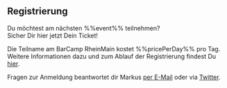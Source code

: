 ## Registrierung

Du möchtest am nächsten %%event%% teilnehmen?  
Sicher Dir hier jetzt Dein Ticket!

Die Teilname am BarCamp RheinMain kostet %%pricePerDay%% pro Tag. 
Weitere Informationen dazu und zum Ablauf der Registrierung findest Du [hier](/p/Tickets).

Fragen zur Anmeldung beantwortet dir Markus [per E-Mail](mailto:anmeldung@barcamp-rheinmain.de)
oder via [Twitter](https://twitter.com/bc_rm).
